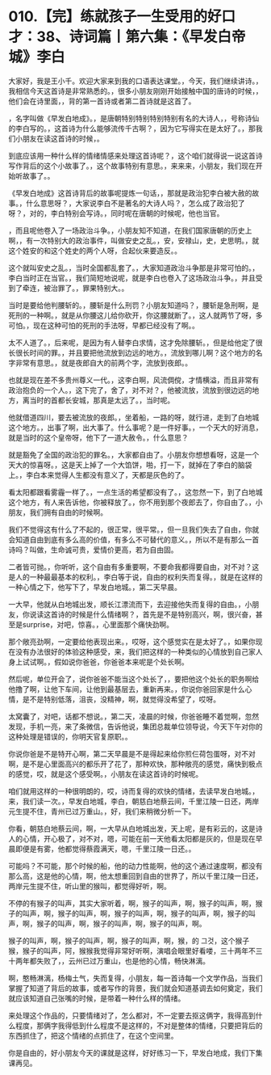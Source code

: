 # 010.【完】练就孩子一生受用的好口才：38、诗词篇丨第六集：《早发白帝城》李白

大家好，我是王小千。欢迎大家来到我的口语表达课堂。，今天，我们继续讲诗。，我相信今天这首诗是非常熟悉的。，很多小朋友刚刚开始接触中国的唐诗的时候，，他们会在诗里面，，背的第一首诗或者第二首诗就是这首了。

，名字叫做《早发白地成》。，是唐朝特别特别特别特别有名的大诗人，，号称诗仙的李白写的。，这首诗为什么能够流传千古啊？，因为它写得实在是太好了。，那我们小朋友在读这首诗的时候，。

到底应该用一种什么样的情绪情感来处理这首诗呢？，这个咱们就得说一说这首诗写作背后的这个小故事了。，这个故事特别有意思。，来来来，小朋友，我们现在开始听故事了。。

《早发白地成》这首诗背后的故事呢提炼一句话，，那就是政治犯李白被大赦的故事。，什么意思呀？，大家说李白不是著名的大诗人吗？，怎么成了政治犯了呀？，对的，李白特别会写诗。，同时呢在唐朝的时候呢，他也当官。

，而且呢他卷入了一场政治斗争。，小朋友知不知道，在我们国家唐朝的历史上啊，，有一次特别大的政治事件，叫做安史之乱。，安，安禄山，史，史思明。，就这个姓安的和这个姓史的两个人呀，合起伙来要造反。。

这个就叫安史之乱。，当时全国都乱套了。，大家知道政治斗争那是非常可怕的。，李白当时正在当官。，我们简短地说呢，就是李白也卷入了这场政治斗争。，并且受到了牵连，被治罪了。，罪果特别大。。

当时是要给他判腰斩的。，腰斩是什么刑罚？小朋友知道吗？，腰斩是急刑啊，是死刑的一种啊。，就是从你腰这儿给你砍开，你这腰就断了。，这人就两节了呀，多可怕。，现在这种可怕的死刑的手法呀，早都已经没有了啊。。

太不人道了。，后来呢，是因为有人替李白求情，这才免除腰斩。，但是给他定了很长很长时间的罪。，并且要把他流放到边远的地方。，流放到哪儿啊？这个地方的名字非常有意思。，就是夜郎自大的前两个字，流放到夜郎。。

也就是现在差不多贵州尊义一代。，这李白啊，风流倜傥，才情横溢，而且非常有政治抱负的一个人。，这下完了，舍了，对不对？，他被流放，流放到很边远的地方，离当时的首都长安城，那真是太远了。，当时呢。

他就借道四川，要去被流放的夜郎。，坐着船，一路的呀，就行进，走到了白地城这个地方。，出事了啊，出大事了。什么事呢？是一件好事。，一个天大的好消息，就是当时的这个皇帝呀，他下了一道大赦令。，什么意思？

就是豁免了全国的政治犯的罪名。，大家都自由了。小朋友你想想看呀，这是一个天大的惊喜呀。，这是天上掉了一个大馅饼，啪，打一下，就掉在了李白的脑袋上。，李白本来觉得人生都没有意义了，天都是灰色的了。

看太阳都跟看雾霾一样了。，一点生活的希望都没有了。，这忽然一下，到了白地城这个地方，有人来告诉他，你被释放了。，你不用到那个夜郎去了，你自由了。，小朋友，我们拥有自由的时候啊。

我们不觉得这有什么了不起的，很正常，很平常。，但一旦我们失去了自由，你就会知道自由到底有多么高的价值，有多么不可替代的意义。，所以不是有那么一首诗吗？叫做，生命诚可贵，爱情价更高，若为自由固。

二者皆可抛。，你听听，这个自由有多重要啊，不要命我都得要自由，对不对？这是人的一种最最基本的权利。，李白等于说，自由的权利失而复得。，就是在这样的一种心情之下，他写下了，早发白地城。，第二天早晨。

一大早，他就从白地城出发，顺长江漂流而下，去迎接他失而复得的自由。，小朋友，你说读这首诗的时候是什么情绪啊？，首先是不是特别高兴，啊，很兴奋，甚至是surprise，对吧，惊喜。，心里面那个痛快劲啊。

那个敞亮劲啊，一定要给他表现出来。，哎呀，这个感觉实在是太好了。，如果你现在没有办法很好的体验这种感受，来，我们把这样的一种类似的心情放到自己家人身上试试啊。，假如说你爸爸，你爸爸本来呢是个处长啊。

然后呢，单位开会了，说你爸爸不能当这个处长了，，要把他这个处长的职务啊给他撸了啊，让他下车间，让他到最基层去，重新再来。，你说你爸回家是什么心情，是不是特别低落，沮丧，没精神，啊，就觉得没希望了，哎呀。

太窝囊了，对吧，话都不想说。，第二天，凌晨的时候，你爸爸睡不着觉啊，忽然发现，手机一亮，来了条微信，告诉他说，集团总裁单位领导说，今天下午对你的这种处理是错误的，你明天官复原职。。

你说你爸是不是特开心啊，第二天早晨是不是得起来给你煎仨荷包蛋呀，对不对啊，是不是心里面高兴的都乐开了花了，那种欢快，那种敞亮的感觉，痛快到极点的感觉，哎，就是这个感受啊。，小朋友在读这首诗的时候呢。

咱们就用这样的一种很明朗的，哎，诗而复得的欢快的情绪，去读早发白地城。，来，我们读一次。，早发白地城，李白，朝慈白地蔡云间，千里江陵一日还，两岸元生提不住，青州已过万重山。，好，我们来稍微分析一下。

你看，朝慈白地蔡云间，啊，一大早从白地城出发，天上呢，是有彩云的，这是诗人的心情，开心极了，对不对，嗯，可能在前一天他看太阳都是灰的，但是现在早晨即便是有雾，他都觉得蔡霞满天，嗯，千里江陵一日还。。

可能吗？不可能，那个时候的船，他的动力性能啊，他的这个通过速度啊，都没有那么高，这是他的心情，啊，他太想重回到自由的世界了，所以千里江陵一日还，两岸元生提不住，听山里的猴叫，都觉得好听，啊。

不停的有猴子的叫声，其实大家听着，啊，猴子的叫声，啊，猴子的叫声，啊，猴子的叫声，啊，猴子的叫声，啊，猴子的叫声，啊，猴子的叫声，啊，猴子的叫声，啊，猴子的叫声，啊，猴子的叫声，啊，猴子的叫声，啊。

猴子的叫声，啊，猴子的叫声，啊，猴子的叫声，啊，猴，的 그것，这个猴子猴，猴子的叫声，阿，猴猴我觉得非常好听啊，演唱会眼里好看喽，三十两年不三十两年都失败了，，云州已过万重山，也是他的心情，畅快淋漓。

啊，憨畅淋漓，杨梅土气，失而复得，小朋友，每一首诗每一个文学作品，当我们掌握了知道了背后的故事，或者写作的背景，我们就会知道基调去如何奠定，我们就应该知道自己张嘴的时候，是带着一种什么样的情绪。

来处理这个作品的，只要情绪对了，怎么都对，不一定要去抠这俩字，我得高到什么程度，那俩字我得低到什么程度不是这样的，不对是整体的情绪，只要把背后的东西抓住了，把这个情绪的点抓住了，在这个空间里。

你是自由的，好小朋友今天的课就是这样，好好练习一下，早发白地成，我们下集课再见。